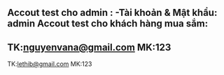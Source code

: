 Accout test cho admin :
-Tài khoản & Mật khẩu: admin
Accout test cho khách hàng mua sắm:
-------------------------
TK:nguyenvana@gmail.com
MK:123
-------------------------
TK:lethib@gmail.com
MK:123
